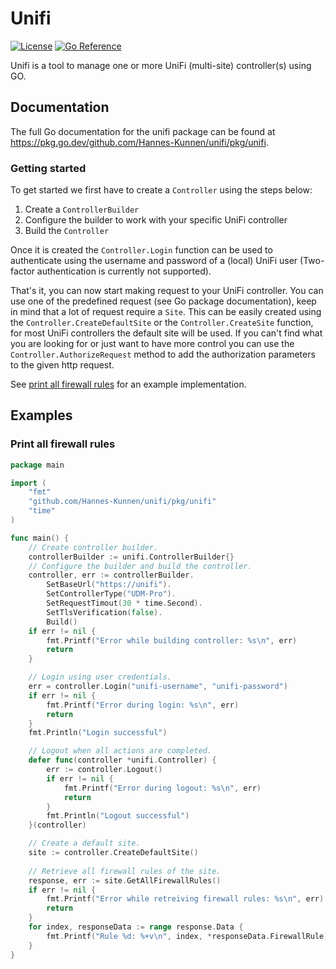 # Unifi

[![License](https://img.shields.io/github/license/Hannes-Kunnen/unifi)](./LICENSE)
[![Go Reference](https://pkg.go.dev/badge/github.com/Hannes-Kunnen/unifi.svg)](https://pkg.go.dev/github.com/Hannes-Kunnen/unifi)

Unifi is a tool to manage one or more UniFi (multi-site) controller(s) using GO.

## Documentation

The full Go documentation for the unifi package can be found at <https://pkg.go.dev/github.com/Hannes-Kunnen/unifi/pkg/unifi>.

### Getting started

To get started we first have to create a `Controller` using the steps below:
1. Create a `ControllerBuilder`
2. Configure the builder to work with your specific UniFi controller
3. Build the `Controller`

Once it is created the `Controller.Login` function can be used to authenticate using the username and password of a (local) UniFi user (Two-factor authentication is currently not supported). 

That's it, you can now start making request to your UniFi controller.
You can use one of the predefined request (see Go package documentation), keep in mind that a lot of request require a `Site`.
This can be easily created using the `Controller.CreateDefaultSite` or the `Controller.CreateSite` function, for most UniFi controllers the default site will be used.
If you can't find what you are looking for or just want to have more control you can use the `Controller.AuthorizeRequest` method to add the authorization parameters to the given http request. 

See [print all firewall rules](#print-all-firewall-rules) for an example implementation.

## Examples

### Print all firewall rules

```go
package main

import (
	"fmt"
	"github.com/Hannes-Kunnen/unifi/pkg/unifi"
	"time"
)

func main() {
	// Create controller builder.
	controllerBuilder := unifi.ControllerBuilder{}
	// Configure the builder and build the controller.
	controller, err := controllerBuilder.
		SetBaseUrl("https://unifi").
		SetControllerType("UDM-Pro").
		SetRequestTimout(30 * time.Second).
		SetTlsVerification(false).
		Build()
	if err != nil {
		fmt.Printf("Error while building controller: %s\n", err)
		return
	}

	// Login using user credentials.
	err = controller.Login("unifi-username", "unifi-password")
	if err != nil {
		fmt.Printf("Error during login: %s\n", err)
		return
	}
	fmt.Println("Login successful")

	// Logout when all actions are completed.
	defer func(controller *unifi.Controller) {
		err := controller.Logout()
		if err != nil {
			fmt.Printf("Error during logout: %s\n", err)
			return
		}
		fmt.Println("Logout successful")
	}(controller)

	// Create a default site.
	site := controller.CreateDefaultSite()
	
	// Retrieve all firewall rules of the site.
	response, err := site.GetAllFirewallRules()
	if err != nil {
		fmt.Printf("Error while retreiving firewall rules: %s\n", err)
		return
	}
	for index, responseData := range response.Data {
		fmt.Printf("Rule %d: %+v\n", index, *responseData.FirewallRule)
	}
}

```
